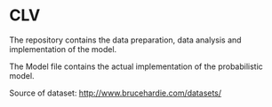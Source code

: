 # CLV
The repository contains the data preparation, data analysis and implementation of the model.

The Model file contains the actual implementation of the probabilistic model.

Source of dataset: http://www.brucehardie.com/datasets/
